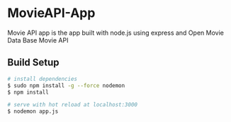 # MovieAPI-App
Movie API app is the app built with node.js using express and Open Movie Data Base Movie API

## Build Setup

``` bash
# install dependencies
$ sudo npm install -g --force nodemon
$ npm install

# serve with hot reload at localhost:3000
$ nodemon app.js
